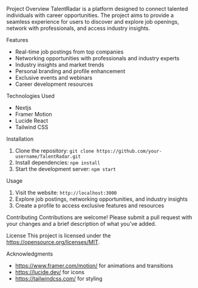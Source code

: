 Project Overview
TalentRadar is a platform designed to connect talented individuals with career opportunities. The project aims to provide a seamless experience for users to discover and explore job openings, network with professionals, and access industry insights.

Features
- Real-time job postings from top companies
- Networking opportunities with professionals and industry experts
- Industry insights and market trends
- Personal branding and profile enhancement
- Exclusive events and webinars
- Career development resources

Technologies Used
- Nextjs
- Framer Motion
- Lucide React
- Tailwind CSS

Installation
1. Clone the repository: `git clone https://github.com/your-username/TalentRadar.git`
2. Install dependencies: `npm install`
3. Start the development server: `npm start`

Usage
1. Visit the website: `http://localhost:3000`
2. Explore job postings, networking opportunities, and industry insights
3. Create a profile to access exclusive features and resources

Contributing
Contributions are welcome! Please submit a pull request with your changes and a brief description of what you've added.

License
This project is licensed under the https://opensource.org/licenses/MIT.

Acknowledgments
- https://www.framer.com/motion/ for animations and transitions
- https://lucide.dev/ for icons
- https://tailwindcss.com/ for styling

